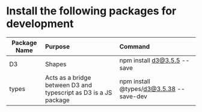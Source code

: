 # Install the following packages for development

  | Package Name     | Purpose               | Command                                |
  |------------------|:----------------------|:---------------------------------------|
  | D3               | Shapes                |npm install d3@3.5.5 --save             |      
  | types|Acts as a bridge between D3 and typescript as D3 is a JS package| npm install @types/d3@3.5.38 --save-dev
